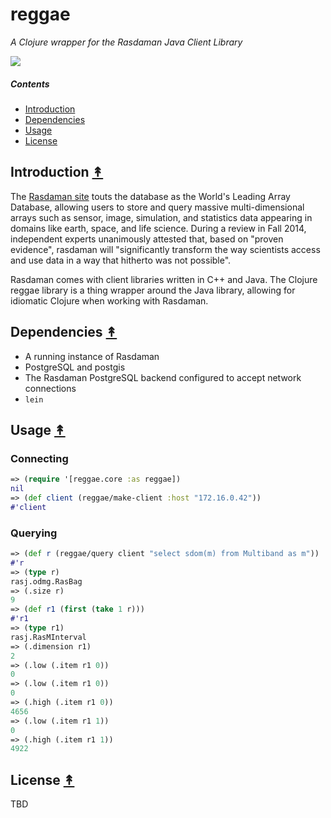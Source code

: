 # reggae

*A Clojure wrapper for the Rasdaman Java Client Library*

[![][logo]][logo-large]

[logo]: resources/images/clj-reggea-logo-3.png
[logo-large]: resources/images/clj-reggea-logo-3-large.png


##### Contents

* [Introduction](#introduction-)
* [Dependencies](#dependencies-)
* [Usage](#usage-)
* [License](#license-)


## Introduction [&#x219F;](#contents)

The [Rasdaman site](http://www.rasdaman.org/) touts the database as the World's Leading Array Database, allowing users to store and query massive multi-dimensional ​arrays such as sensor, image, simulation, and statistics data appearing in domains like earth, space, and life science. During a review in Fall 2014, independent experts unanimously attested that, based on "proven evidence", rasdaman will "significantly transform the way scientists access and use data in a way that hitherto was not possible".

Rasdaman comes with client libraries written in C++ and Java. The Clojure reggae library is a thing wrapper around the Java library, allowing for idiomatic Clojure when working with Rasdaman.


## Dependencies [&#x219F;](#contents)

 * A running instance of Rasdaman
 * PostgreSQL and postgis
 * The Rasdaman PostgreSQL backend configured to accept network connections
 * ``lein``


## Usage [&#x219F;](#contents)


### Connecting

```clojure
=> (require '[reggae.core :as reggae])
nil
=> (def client (reggae/make-client :host "172.16.0.42"))
#'client
```

### Querying

```clojure
=> (def r (reggae/query client "select sdom(m) from Multiband as m"))
#'r
=> (type r)
rasj.odmg.RasBag
=> (.size r)
9
=> (def r1 (first (take 1 r)))
#'r1
=> (type r1)
rasj.RasMInterval
=> (.dimension r1)
2
=> (.low (.item r1 0))
0
=> (.low (.item r1 0))
0
=> (.high (.item r1 0))
4656
=> (.low (.item r1 1))
0
=> (.high (.item r1 1))
4922
```

## License [&#x219F;](#contents)

TBD

